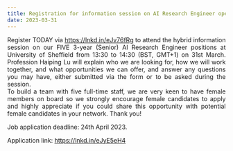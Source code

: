 ```yaml
---
title: Registration for information session on AI Research Engineer openings
date: 2023-03-31
---
```

<p style="text-align: justify;">
Register TODAY via <a href="https://lnkd.in/eJv76fRg">https://lnkd.in/eJv76fRg</a> to attend the hybrid information session on our FIVE 3-year (Senior) AI Research Engineer positions at University of Sheffield from 13:30 to 14:30 (BST, GMT+1) on 31st March. Profession Haiping Lu will explain who we are looking for, how we will work together, and what opportunities we can offer, and answer any questions you may have, either submitted via the form or to be asked during the session.
<br>
To build a team with five full-time staff, we are very keen to have female members on board so we strongly encourage female candidates to apply and highly appreciate if you could share this opportunity with potential female candidates in your network. Thank you!
<br>

Job application deadline: 24th April 2023.
<br>

Application link: https://lnkd.in/eJyE5eH4

</p>
